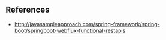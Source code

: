 ## References

- http://javasampleapproach.com/spring-framework/spring-boot/springboot-webflux-functional-restapis
